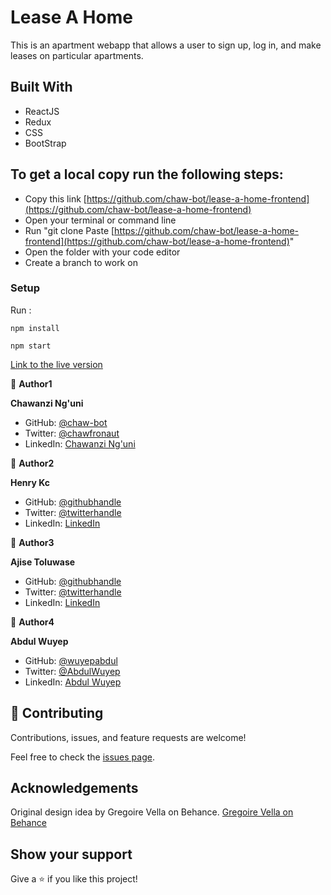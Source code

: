 # Lease A Home

This is an apartment webapp that allows a user to sign up, log in, and make leases on particular apartments.

## Built With

- ReactJS
- Redux
- CSS
- BootStrap

## To get a local copy run the following steps:
- Copy this link [https://github.com/chaw-bot/lease-a-home-frontend](https://github.com/chaw-bot/lease-a-home-frontend)
- Open your terminal or command line
- Run "git clone Paste [https://github.com/chaw-bot/lease-a-home-frontend](https://github.com/chaw-bot/lease-a-home-frontend)"
- Open the folder with your code editor
- Create a branch to work on

### Setup

Run :

```
npm install
```

```
npm start
```

[Link to the live version]()


👤 **Author1**

**Chawanzi Ng'uni**
- GitHub: [@chaw-bot](https://github.com/chaw-bot)
- Twitter: [@chawfronaut](https://twitter.com/chawfronaut)
- LinkedIn: [Chawanzi Ng'uni](https://www.linkedin.com/in/chawanzi-ng-uni-449328212/) 

👤 **Author2**

**Henry Kc**
- GitHub: [@githubhandle](https://github.com/HENRYKC24)
- Twitter: [@twitterhandle](https://twitter.com/henrykc24)
- LinkedIn: [LinkedIn](https://linkedin.com/in/henry-kc)


👤 **Author3**

**Ajise Toluwase**
- GitHub: [@githubhandle](https://github.com/Whoistolu)
- Twitter: [@twitterhandle](https://twitter.com/Littletolu)
- LinkedIn: [LinkedIn](https://www.linkedin.com/in/toluwase-ajise-9b40411b2/)


👤 **Author4**

**Abdul Wuyep**

- GitHub: [@wuyepabdul](https://github.com/wuyepabdul)
- Twitter: [@AbdulWuyep](https://twitter.com/AbdulWuyep)
- LinkedIn: [Abdul Wuyep](https://www.linkedin.com/in/abdul-wuyep/)



## 🤝 Contributing

Contributions, issues, and feature requests are welcome!

Feel free to check the [issues page](https://github.com/chaw-bot/lease-a-home-frontend/issues).


## Acknowledgements
Original design idea by Gregoire Vella on Behance.
[Gregoire Vella on Behance](https://creativecommons.org/licenses/by-nc/4.0/)

## Show your support

Give a ⭐️ if you like this project!
